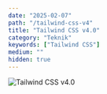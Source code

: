 ```yaml
---
date: "2025-02-07"
path: "/tailwind-css-v4"
title: "Tailwind CSS v4.0"
category: "Teknik"
keywords: ["Tailwind CSS"]
medium: ""
hidden: true
---
```


![Tailwind CSS v4.0](/img/blog/2025-01-29/tailwind-css-v4.png)